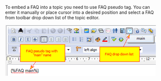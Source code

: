 To embed a FAQ into a topic you need to use FAQ pseudo tag. You can enter it manually or place cursor into a desired position and select a FAQ from toolbar drop down list of the topic editor.




![](images/embedFAQ.png "")
